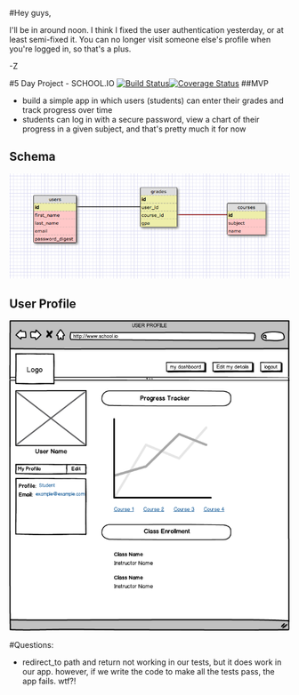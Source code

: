 #Hey guys,

I'll be in around noon. I think I fixed the user authentication yesterday, or at least semi-fixed it. You can no longer visit someone else's profile when you're logged in, so that's a plus.

-Z

#5 Day Project - SCHOOL.IO                               [![Build Status](https://travis-ci.org/zpfled/schoolio.svg?branch=master)][1][![Coverage Status](https://coveralls.io/repos/zpfled/schoolio/badge.png)][2]
##MVP

- build a simple app in which users (students) can enter their grades and track progress over time
- students can log in with a secure password, view a chart of their progress in a given subject, and that's pretty much it for now

[1]: https://travis-ci.org/zpfled/schoolio
[2]: https://coveralls.io/r/zpfled/schoolio?branch=master
## Schema

![schema](schema.png)

## User Profile

![dashboard](user_profile.png)

#Questions:

- redirect_to path and return not working in our tests, but it does work in our app. however, if we write the code to make all the tests pass, the app fails. wtf?!
